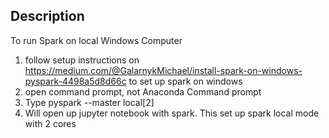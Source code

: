## Description

To run Spark on local Windows Computer

1. follow setup instructions on https://medium.com/@GalarnykMichael/install-spark-on-windows-pyspark-4498a5d8d66c to set up spark on windows
2. open command prompt, not Anaconda Command prompt
3. Type pyspark --master local[2]
4. Will open up jupyter notebook with spark. This set up spark local mode with 2 cores
